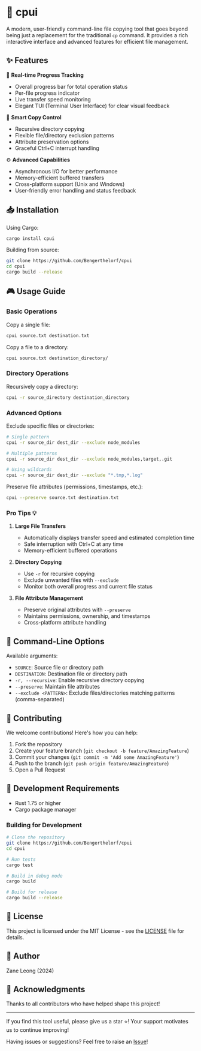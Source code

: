 # 🚀 cpui

A modern, user-friendly command-line file copying tool that goes beyond being just a replacement for the traditional `cp` command. It provides a rich interactive interface and advanced features for efficient file management.

## ✨ Features

🔄 **Real-time Progress Tracking**

- Overall progress bar for total operation status
- Per-file progress indicator
- Live transfer speed monitoring
- Elegant TUI (Terminal User Interface) for clear visual feedback

🎯 **Smart Copy Control**

- Recursive directory copying
- Flexible file/directory exclusion patterns
- Attribute preservation options
- Graceful Ctrl+C interrupt handling

⚙️ **Advanced Capabilities**

- Asynchronous I/O for better performance
- Memory-efficient buffered transfers
- Cross-platform support (Unix and Windows)
- User-friendly error handling and status feedback

## 📥 Installation

Using Cargo:

```bash
cargo install cpui
```

Building from source:

```bash
git clone https://github.com/Bengerthelorf/cpui
cd cpui
cargo build --release
```

## 🎮 Usage Guide

### Basic Operations

Copy a single file:

```bash
cpui source.txt destination.txt
```

Copy a file to a directory:

```bash
cpui source.txt destination_directory/
```

### Directory Operations

Recursively copy a directory:

```bash
cpui -r source_directory destination_directory
```

### Advanced Options

Exclude specific files or directories:

```bash
# Single pattern
cpui -r source_dir dest_dir --exclude node_modules

# Multiple patterns
cpui -r source_dir dest_dir --exclude node_modules,target,.git

# Using wildcards
cpui -r source_dir dest_dir --exclude "*.tmp,*.log"
```

Preserve file attributes (permissions, timestamps, etc.):

```bash
cpui --preserve source.txt destination.txt
```

### Pro Tips 💡

1. **Large File Transfers**
   - Automatically displays transfer speed and estimated completion time
   - Safe interruption with Ctrl+C at any time
   - Memory-efficient buffered operations

2. **Directory Copying**
   - Use `-r` for recursive copying
   - Exclude unwanted files with `--exclude`
   - Monitor both overall progress and current file status

3. **File Attribute Management**
   - Preserve original attributes with `--preserve`
   - Maintains permissions, ownership, and timestamps
   - Cross-platform attribute handling

## 🔧 Command-Line Options

Available arguments:

- `SOURCE`: Source file or directory path
- `DESTINATION`: Destination file or directory path
- `-r, --recursive`: Enable recursive directory copying
- `--preserve`: Maintain file attributes
- `--exclude <PATTERN>`: Exclude files/directories matching patterns (comma-separated)

## 🤝 Contributing

We welcome contributions! Here's how you can help:

1. Fork the repository
2. Create your feature branch (`git checkout -b feature/AmazingFeature`)
3. Commit your changes (`git commit -m 'Add some AmazingFeature'`)
4. Push to the branch (`git push origin feature/AmazingFeature`)
5. Open a Pull Request

## 📃 Development Requirements

- Rust 1.75 or higher
- Cargo package manager

### Building for Development

```bash
# Clone the repository
git clone https://github.com/Bengerthelorf/cpui
cd cpui

# Run tests
cargo test

# Build in debug mode
cargo build

# Build for release
cargo build --release
```

## 📄 License

This project is licensed under the MIT License - see the [LICENSE](LICENSE) file for details.

## 👤 Author

Zane Leong (2024)

## 🌟 Acknowledgments

Thanks to all contributors who have helped shape this project!

---

If you find this tool useful, please give us a star ⭐! Your support motivates us to continue improving!

Having issues or suggestions? Feel free to raise an [Issue](https://github.com/Bengerthelorf/cpui/issues)!
